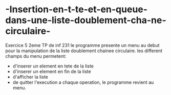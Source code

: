 # -Insertion-en-t-te-et-en-queue-dans-une-liste-doublement-cha-ne-circulaire-
Exercice 5  2eme TP de inf 231
le programme presente un menu au debut pour la manipulation de la liste doublement chainee circulaire.
les different champs du menu permetent:
- d'inserer un element en tete de la liste
- d'inserer un element en fin de la liste
- d'afficher la liste
- de quitter l'execution
  a chaque operation, le programme revient au menu.
